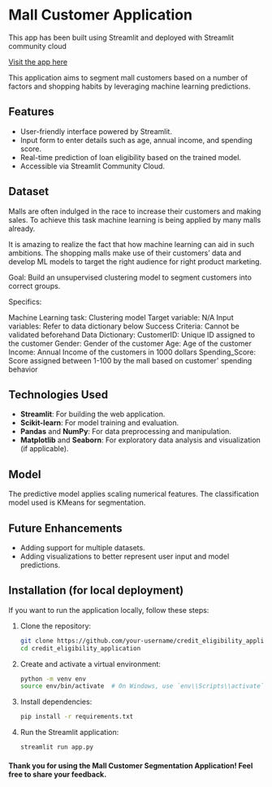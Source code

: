 # Mall Customer Application
This app has been built using Streamlit and deployed with Streamlit community cloud

[Visit the app here](https://leonard-umoru-unsupervised-clustering-solution.streamlit.app/)

This application aims to segment mall customers based on a number of factors and shopping habits by leveraging machine learning predictions.

## Features
- User-friendly interface powered by Streamlit.
- Input form to enter details such as age, annual income, and spending score.
- Real-time prediction of loan eligibility based on the trained model.
- Accessible via Streamlit Community Cloud.

## Dataset
Malls are often indulged in the race to increase their customers and making sales. To achieve this task machine learning is being applied by many malls already.

It is amazing to realize the fact that how machine learning can aid in such ambitions. The shopping malls make use of their customers’ data and develop ML models to target the right audience for right product marketing.

Goal: Build an unsupervised clustering model to segment customers into correct groups.

Specifics:

Machine Learning task: Clustering model
Target variable: N/A
Input variables: Refer to data dictionary below
Success Criteria: Cannot be validated beforehand
Data Dictionary:
CustomerID: Unique ID assigned to the customer
Gender: Gender of the customer
Age: Age of the customer
Income: Annual Income of the customers in 1000 dollars
Spending_Score: Score assigned between 1-100 by the mall based on customer' spending behavior

## Technologies Used
- **Streamlit**: For building the web application.
- **Scikit-learn**: For model training and evaluation.
- **Pandas** and **NumPy**: For data preprocessing and manipulation.
- **Matplotlib** and **Seaborn**: For exploratory data analysis and visualization (if applicable).

## Model
The predictive model applies scaling numerical features. The classification model used is KMeans for segmentation.

## Future Enhancements
* Adding support for multiple datasets.
* Adding visualizations to better represent user input and model predictions.

## Installation (for local deployment)
If you want to run the application locally, follow these steps:

1. Clone the repository:
   ```bash
   git clone https://github.com/your-username/credit_eligibility_application.git
   cd credit_eligibility_application

2. Create and activate a virtual environment:
   ```bash
   python -m venv env
   source env/bin/activate  # On Windows, use `env\\Scripts\\activate`

3. Install dependencies:
   ```bash
   pip install -r requirements.txt

4. Run the Streamlit application:
   ```bash
   streamlit run app.py

#### Thank you for using the Mall Customer Segmentation Application! Feel free to share your feedback.
